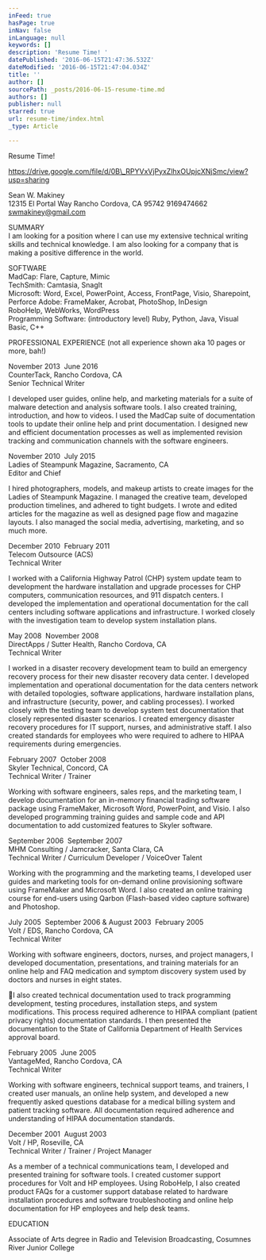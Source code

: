 ```yaml
---
inFeed: true
hasPage: true
inNav: false
inLanguage: null
keywords: []
description: 'Resume Time! '
datePublished: '2016-06-15T21:47:36.532Z'
dateModified: '2016-06-15T21:47:04.034Z'
title: ''
author: []
sourcePath: _posts/2016-06-15-resume-time.md
authors: []
publisher: null
starred: true
url: resume-time/index.html
_type: Article

---
```

Resume Time! 

https://drive.google.com/file/d/0B\_RPYVxVjPyxZlhxOUpjcXNjSmc/view?usp=sharing

Sean W. Makiney  
12315 El Portal Way Rancho Cordova, CA 95742 916­947­4662 swmakiney@gmail.com

SUMMARY  
I am looking for a position where I can use my extensive technical writing skills and technical knowledge. I am also looking for a company that is making a positive difference in the world.

SOFTWARE  
MadCap: Flare, Capture, Mimic  
TechSmith: Camtasia, SnagIt  
Microsoft: Word, Excel, PowerPoint, Access, FrontPage, Visio, Sharepoint, Perforce Adobe: FrameMaker, Acrobat, PhotoShop, InDesign  
RoboHelp, WebWorks, WordPress  
Programming Software: (introductory level) Ruby, Python, Java, Visual Basic, C++

PROFESSIONAL EXPERIENCE (not all experience shown aka 10 pages or more, bah!) 

November 2013 ­ June 2016  
CounterTack, Rancho Cordova, CA  
Senior Technical Writer

I developed user guides, online help, and marketing materials for a suite of malware detection and analysis software tools. I also created training, introduction, and how to videos. I used the MadCap suite of documentation tools to update their online help and print documentation. I designed new and efficient documentation processes as well as implemented revision tracking and communication channels with the software engineers. 

November 2010 ­ July 2015  
Ladies of Steampunk Magazine, Sacramento, CA  
Editor and Chief

I hired photographers, models, and makeup artists to create images for the Ladies of Steampunk Magazine. I managed the creative team, developed production timelines, and adhered to tight budgets. I wrote and edited articles for the magazine as well as designed page flow and magazine layouts. I also managed the social media, advertising, marketing, and so much more.

December 2010 ­ February 2011  
Telecom Outsource (ACS)  
Technical Writer

I worked with a California Highway Patrol (CHP) system update team to development the hardware installation and upgrade processes for CHP computers, communication resources, and 911 dispatch centers. I developed the implementation and operational documentation for the call centers including software applications and infrastructure. I worked closely with the investigation team to develop system installation plans.

May 2008 ­ November 2008  
DirectApps / Sutter Health, Rancho Cordova, CA  
Technical Writer

I worked in a disaster recovery development team to build an emergency recovery process for their new disaster recovery data center. I developed implementation and operational documentation for the data centers network with detailed topologies, software applications, hardware installation plans, and infrastructure (security, power, and cabling processes). I worked closely with the testing team to develop system test documentation that closely represented disaster scenarios. I created emergency disaster recovery procedures for IT support, nurses, and administrative staff. I also created standards for employees who were required to adhere to HIPAA requirements during emergencies.

February 2007 ­ October 2008  
Skyler Technical, Concord, CA  
Technical Writer / Trainer

Working with software engineers, sales reps, and the marketing team, I develop documentation for an in-­memory financial trading software package using FrameMaker, Microsoft Word, PowerPoint, and Visio. I also developed programming training guides and sample code and API documentation to add customized features to Skyler software.

September 2006 ­ September 2007  
MHM Consulting / Jamcracker, Santa Clara, CA  
Technical Writer / Curriculum Developer / Voice­Over Talent

Working with the programming and the marketing teams, I developed user guides and marketing tools for on-­demand online provisioning software using FrameMaker and Microsoft Word. I also created an online training course for end­-users using Qarbon (Flash­-based video capture software) and Photoshop.

July 2005 ­ September 2006 & August 2003 ­ February 2005  
Volt / EDS, Rancho Cordova, CA  
Technical Writer

Working with software engineers, doctors, nurses, and project managers, I developed documentation, presentations, and training materials for an online help and FAQ medication and symptom discovery system used by doctors and nurses in eight states.

􏰀I also created technical documentation used to track programming development, testing procedures, installation steps, and system modifications. This process required adherence to HIPAA compliant (patient privacy rights) documentation standards. I then presented the documentation to the State of California Department of Health Services approval board. 

February 2005 ­ June 2005  
VantageMed, Rancho Cordova, CA  
Technical Writer

Working with software engineers, technical support teams, and trainers, I created user manuals, an online help system, and developed a new frequently asked questions database for a medical billing system and patient tracking software. All documentation required adherence and understanding of HIPAA documentation standards.

December 2001 ­ August 2003  
Volt / HP, Roseville, CA  
Technical Writer / Trainer / Project Manager

As a member of a technical communications team, I developed and presented training for software tools. I created customer support procedures for Volt and HP employees. Using RoboHelp, I also created product FAQs for a customer support database related to hardware installation procedures and software troubleshooting and online help documentation for HP employees and help desk teams.

EDUCATION

Associate of Arts degree in Radio and Television Broadcasting, Cosumnes River Junior College